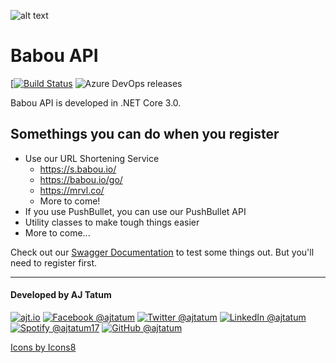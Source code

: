 ![alt text](https://github.com/ajtatum/BabouAPI/blob/master/Babou.API.Web/wwwroot/images/Babou-150x150.png "Babou loves to play, so here's his API!") <!-- markdownlint-disable -->

# **Babou API**

[[![Build Status](https://dev.azure.com/ajtatum/BabouAPI/_apis/build/status/Babou%20API%20Build?branchName=master)](https://dev.azure.com/ajtatum/BabouAPI/_build/latest?definitionId=24&branchName=master) ![Azure DevOps releases](https://img.shields.io/azure-devops/release/ajtatum/74a95687-061a-4ed9-b531-5d76ab8d8ef2/4/4)

Babou API is developed in .NET Core 3.0.

## **Somethings you can do when you register**

- Use our URL Shortening Service
  - https://s.babou.io/
  - https://babou.io/go/
  - https://mrvl.co/
  - More to come!
- If you use PushBullet, you can use our PushBullet API
- Utility classes to make tough things easier
- More to come...

Check out our [Swagger Documentation](https://babou.io/swagger/) to test some things out. But you'll need to register first.

---

#### Developed by AJ Tatum

[![ajt.io](https://img.icons8.com/clouds/50/000000/domain.png "ajt.io")](https://s.babou.io/aj)
[![Facebook @ajtatum](https://img.icons8.com/clouds/50/000000/facebook-new.png "Facebook @ajtatum")](https://s.babou.io/fbaj)
[![Twitter @ajtatum](https://img.icons8.com/clouds/50/000000/twitter.png "Twitter @ajtatum")](https://s.babou.io/twitteraj)
[![LinkedIn @ajtatum](https://img.icons8.com/clouds/50/000000/linkedin.png "LinkedIn @ajtatum")](https://s.babou.io/linkedinaj)
[![Spotify @ajtatum17](https://img.icons8.com/clouds/50/000000/spotify.png "Spotify @ajtatum17")](https://s.babou.io/spotifyaj)
[![GitHub @ajtatum](https://img.icons8.com/clouds/50/000000/github.png "GitHub @ajtatum")](https://s.babou.io/githubaj)

[Icons by Icons8](https://icons8.com/)
